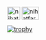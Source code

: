 <a href="https://telegram.me/itz_Sadew" target="blank"><img align="center" src="https://telegra.ph/file/26d2289b53f2b5f183a49.png" alt="nihatfarz" height="30" width="30" /></a>
<a href="https://instagram.com/Sadew_Jayasekara" target="blank"><img align="center" src="https://raw.githubusercontent.com/rahuldkjain/github-profile-readme-generator/master/src/images/icons/Social/instagram.svg" alt="nihatfarz" height="30" width="40" /></a>




[![trophy](https://github-profile-trophy.vercel.app/?username=kittinan&theme=onedark)](https://github.com/ryo-ma/github-profile-trophy)




